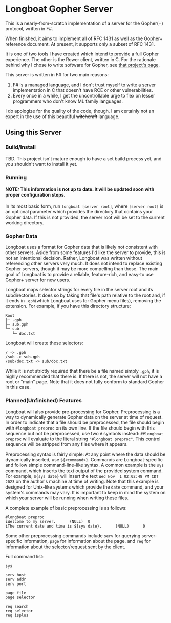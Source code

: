 # Longboat Gopher Server
This is a nearly-from-scratch implementation of a server for the Gopher(+) protocol, written in F#.

When finished, it aims to implement all of RFC 1431 as well as the Gopher+ reference document. At present, it supports only a subset of RFC 1431.

It is one of two tools I have created which intend to provide a full Gopher experience. The other is the Rower client, written in C.
For the rationale behind why I chose to write software for Gopher, see [that project's page](https://github.com/Mrcarrot1/rower).

This server is written in F# for two main reasons:
1) F# is a managed language, and I don't trust myself to write a server implementation in C that doesn't have RCE or other vulnerabilities.
2) Every once in a while, I get the uncontrollable urge to flex on lesser programmers who don't know ML family languages.

I do apologize for the quality of the code, though. I am certainly not an expert in the use of this beautiful ~~witchcraft~~ language.

## Using this Server
### Build/Install
TBD. This project isn't mature enough to have a set build process yet, and you shouldn't want to install it yet.
### Running
#### NOTE: This information is not up to date. It will be updated soon with proper configuration steps.

In its most basic form, run `longboat [server root]`, where `[server root]` is an optional parameter which provides the directory that contains your Gopher data.
If this is not provided, the server root will be set to the current working directory.
### Gopher Data
Longboat uses a format for Gopher data that is likely not consistent with other servers. Aside from some features I'd like the server to provide, this is not an intentional decision.
Rather, Longboat was written without referencing other servers very much. It does not intend to replace existing Gopher servers, though it may be more compelling than those. 
The main goal of Longboat is to provide a reliable, feature-rich, and easy-to use Gopher+ server for new users.

Longboat maps selector strings for every file in the server root and its subdirectories.
It does so by taking that file's path relative to the root and, if it ends in `.gph`(which Longboat uses for Gopher menu files), removing the extension.
For example, if you have this directory structure:
```
Root
├─ .gph
├─ sub.gph
└─ sub
   └─ doc.txt
```
Longboat will create these selectors:
```
/ -> .gph
/sub -> sub.gph
/sub/doc.txt -> sub/doc.txt
```
While it is not strictly required that there be a file named simply `.gph`, it is highly recommended that there is.
If there is not, the server will not have a root or "main" page. Note that it does not fully conform to standard Gopher in this case.

### Planned(Unfinished) Features
Longboat will also provide pre-processing for Gopher. Preprocessing is a way to dynamically generate Gopher data on the server at time of request.
In order to indicate that a file should be preprocessed, the file should begin with `#longboat preproc` on its own line.
If the file should begin with this sequence but not be preprocessed, use two `#` symbols instead: `##longboat preproc` will evaluate to the literal string `"#longboat preproc"`.
This control sequence will be stripped from any files where it appears.

Preprocessing syntax is fairly simple: At any point where the data should be dynamically inserted, use `${<command>}`. Commands are Longboat-specific and follow simple command-line-like syntax.
A common example is the `sys` command, which inserts the text output of the provided system command. 
For example, `${sys date}` will insert the text `Wed Nov  1 02:02:48 PM CDT 2023` on the author's machine at time of writing.
Note that this example is designed for Unix-like systems which provide the `date` command, and your system's commands may vary.
It is important to keep in mind the system on which your server will be running when writing these files.

A complete example of basic preprocessing is as follows:
```
#longboat preproc
iWelcome to my server.      (NULL)  0
iThe current date and time is ${sys date}.      (NULL)      0
```
Some other preprocessing commands include `serv` for querying server-specific information, `page` for information about the page, and `req` for information about the selector/request sent by the client.

Full command list:
```
sys

serv host
serv addr
serv port

page file
page selector

req search
req selector
req isplus
```
